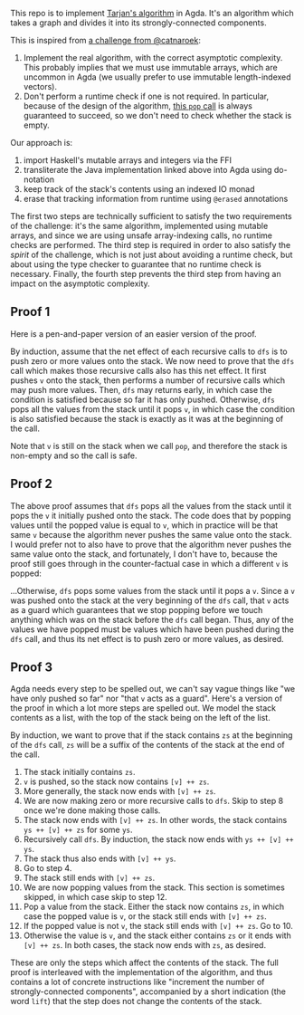 This repo is to implement [Tarjan's algorithm](https://en.wikipedia.org/wiki/Tarjan%27s_strongly_connected_components_algorithm) in Agda. It's an algorithm which takes a graph and divides it into its strongly-connected components.

This is inspired from [a challenge from @catnaroek](https://twitter.com/catnaroek/status/1356847771765116928):

1. Implement the real algorithm, with the correct asymptotic complexity. This probably implies that we must use immutable arrays, which are uncommon in Agda (we usually prefer to use immutable length-indexed vectors).
2. Don't perform a runtime check if one is not required. In particular, because of the design of the algorithm, [this `pop` call](https://github.com/kevin-wayne/algs4/blob/master/src/main/java/edu/princeton/cs/algs4/TarjanSCC.java#L97) is always guaranteed to succeed, so we don't need to check whether the stack is empty.

Our approach is:

1. import Haskell's mutable arrays and integers via the FFI
2. transliterate the Java implementation linked above into Agda using do-notation
3. keep track of the stack's contents using an indexed IO monad
4. erase that tracking information from runtime using `@erased` annotations

The first two steps are technically sufficient to satisfy the two requirements of the challenge: it's the same algorithm, implemented using mutable arrays, and since we are using unsafe array-indexing calls, no runtime checks are performed. The third step is required in order to also satisfy the _spirit_ of the challenge, which is not just about avoiding a runtime check, but about using the type checker to guarantee that no runtime check is necessary. Finally, the fourth step prevents the third step from having an impact on the asymptotic complexity.

## Proof 1

Here is a pen-and-paper version of an easier version of the proof.

By induction, assume that the net effect of each recursive calls to `dfs` is to push zero or more values onto the stack. We now need to prove that the `dfs` call which makes those recursive calls also has this net effect. It first pushes `v` onto the stack, then performs a number of recursive calls which may push more values. Then, `dfs` may returns early, in which case the condition is satisfied because so far it has only pushed. Otherwise, `dfs` pops all the values from the stack until it pops `v`, in which case the condition is also satisfied because the stack is exactly as it was at the beginning of the call.

Note that `v` is still on the stack when we call `pop`, and therefore the stack is non-empty and so the call is safe.

## Proof 2

The above proof assumes that `dfs` pops all the values from the stack until it pops the `v` it initially pushed onto the stack. The code does that by popping values until the popped value is equal to `v`, which in practice will be that same `v` because the algorithm never pushes the same value onto the stack. I would prefer not to also have to prove that the algorithm never pushes the same value onto the stack, and fortunately, I don't have to, because the proof still goes through in the counter-factual case in which a different `v` is popped:

...Otherwise, `dfs` pops some values from the stack until it pops a `v`. Since a `v` was pushed onto the stack at the very beginning of the `dfs` call, that `v` acts as a guard which guarantees that we stop popping before we touch anything which was on the stack before the `dfs` call began. Thus, any of the values we have popped must be values which have been pushed during the `dfs` call, and thus its net effect is to push zero or more values, as desired.

## Proof 3

Agda needs every step to be spelled out, we can't say vague things like "we have only pushed so far" nor "that `v` acts as a guard". Here's a version of the proof in which a lot more steps are spelled out. We model the stack contents as a list, with the top of the stack being on the left of the list.

By induction, we want to prove that if the stack contains `zs` at the beginning of the `dfs` call, `zs` will be a suffix of the contents of the stack at the end of the call.

1. The stack initially contains `zs`.
2. `v` is pushed, so the stack now contains `[v] ++ zs`.
3. More generally, the stack now ends with `[v] ++ zs`.
4. We are now making zero or more recursive calls to `dfs`. Skip to step 8 once we're done making those calls.
3. The stack now ends with `[v] ++ zs`. In other words, the stack contains `ys ++ [v] ++ zs` for some `ys`.
5. Recursively call `dfs`. By induction, the stack now ends with `ys ++ [v] ++ ys`.
6. The stack thus also ends with `[v] ++ ys`.
7. Go to step 4.
8. The stack still ends with `[v] ++ zs`.
9. We are now popping values from the stack. This section is sometimes skipped, in which case skip to step 12.
10. Pop a value from the stack. Either the stack now contains `zs`, in which case the popped value is `v`, or the stack still ends with `[v] ++ zs`.
11. If the popped value is not `v`, the stack still ends with `[v] ++ zs`. Go to 10.
12. Otherwise the value is `v`, and the stack either contains `zs` or it ends with `[v] ++ zs`. In both cases, the stack now ends with `zs`, as desired.

These are only the steps which affect the contents of the stack. The full proof is interleaved with the implementation of the algorithm, and thus contains a lot of concrete instructions like "increment the number of strongly-connected components", accompanied by a short indication (the word `lift`) that the step does not change the contents of the stack.
